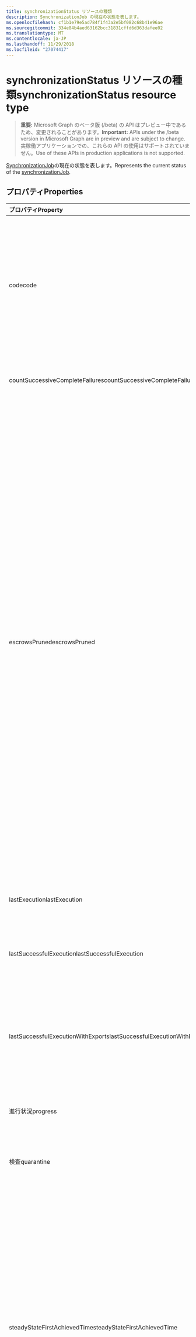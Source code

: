 ```yaml
---
title: synchronizationStatus リソースの種類
description: SynchronizationJob の現在の状態を表します。
ms.openlocfilehash: cf1b1e79e5ad784f1f43a2e5bf082c68b41e96ae
ms.sourcegitcommit: 334e84b4aed63162bcc31831cffd6d363dafee02
ms.translationtype: MT
ms.contentlocale: ja-JP
ms.lasthandoff: 11/29/2018
ms.locfileid: "27074417"
---
```

# <a name="synchronizationstatus-resource-type"></a><span data-ttu-id="18e78-103">synchronizationStatus リソースの種類</span><span class="sxs-lookup"><span data-stu-id="18e78-103">synchronizationStatus resource type</span></span>

> <span data-ttu-id="18e78-104">**重要:** Microsoft Graph のベータ版 (/beta) の API はプレビュー中であるため、変更されることがあります。</span><span class="sxs-lookup"><span data-stu-id="18e78-104">**Important:** APIs under the /beta version in Microsoft Graph are in preview and are subject to change.</span></span> <span data-ttu-id="18e78-105">実稼働アプリケーションでの、これらの API の使用はサポートされていません。</span><span class="sxs-lookup"><span data-stu-id="18e78-105">Use of these APIs in production applications is not supported.</span></span>

<span data-ttu-id="18e78-106">[SynchronizationJob](synchronization-synchronizationjob.md)の現在の状態を表します。</span><span class="sxs-lookup"><span data-stu-id="18e78-106">Represents the current status of the [synchronizationJob](synchronization-synchronizationjob.md).</span></span>

## <a name="properties"></a><span data-ttu-id="18e78-107">プロパティ</span><span class="sxs-lookup"><span data-stu-id="18e78-107">Properties</span></span>

| <span data-ttu-id="18e78-108">プロパティ</span><span class="sxs-lookup"><span data-stu-id="18e78-108">Property</span></span>                              | <span data-ttu-id="18e78-109">型</span><span class="sxs-lookup"><span data-stu-id="18e78-109">Type</span></span>      | <span data-ttu-id="18e78-110">説明</span><span class="sxs-lookup"><span data-stu-id="18e78-110">Description</span></span>    |
|:--------------------------------------|:----------|:---------------|
|<span data-ttu-id="18e78-111">code</span><span class="sxs-lookup"><span data-stu-id="18e78-111">code</span></span>|<span data-ttu-id="18e78-112">String</span><span class="sxs-lookup"><span data-stu-id="18e78-112">String</span></span>|<span data-ttu-id="18e78-113">同期ジョブの高度なステータス コードです。</span><span class="sxs-lookup"><span data-stu-id="18e78-113">High-level status code of the synchronization job.</span></span> <span data-ttu-id="18e78-114">可能な値は、`NotConfigured`、`NotRun`、`Active`、`Paused`、`Quarantine` です。</span><span class="sxs-lookup"><span data-stu-id="18e78-114">Possible values are: `NotConfigured`, `NotRun`, `Active`, `Paused`, `Quarantine`.</span></span>|
|<span data-ttu-id="18e78-115">countSuccessiveCompleteFailures</span><span class="sxs-lookup"><span data-stu-id="18e78-115">countSuccessiveCompleteFailures</span></span>|<span data-ttu-id="18e78-116">Int64</span><span class="sxs-lookup"><span data-stu-id="18e78-116">Int64</span></span>|<span data-ttu-id="18e78-117">連続回数このジョブが失敗しました。</span><span class="sxs-lookup"><span data-stu-id="18e78-117">Number of consecutive times this job failed.</span></span>|
|<span data-ttu-id="18e78-118">escrowsPruned</span><span class="sxs-lookup"><span data-stu-id="18e78-118">escrowsPruned</span></span>|<span data-ttu-id="18e78-119">ブール値</span><span class="sxs-lookup"><span data-stu-id="18e78-119">Boolean</span></span>|<span data-ttu-id="18e78-120">`true`場合はジョブの escrows (オブジェクト レベルのエラー) は、初期同期中に排除されました。</span><span class="sxs-lookup"><span data-stu-id="18e78-120">`true` if the job's escrows (object-level errors) were pruned during initial synchronization.</span></span> <span data-ttu-id="18e78-121">初期同期中にエラーを通常どおりになりそうなジョブ検疫のしきい値に達した場合、escrows を排除することができます。</span><span class="sxs-lookup"><span data-stu-id="18e78-121">Escrows can be pruned if during the initial synchronization, you reach the threshold of errors that would normally put the job in quarantine.</span></span> <span data-ttu-id="18e78-122">検疫場所にではなく、同期プロセスはジョブのエラーをクリアし、初期同期が完了するまで続きます。</span><span class="sxs-lookup"><span data-stu-id="18e78-122">Instead of going into quarantine, the synchronization process clears the job's errors and continues until the initial synchronization is completed.</span></span> <span data-ttu-id="18e78-123">初期同期が完了すると、ジョブが一時停止し、エラーをクリーンアップするまで待機します。</span><span class="sxs-lookup"><span data-stu-id="18e78-123">When the initial synchronization is completed, the job will pause and wait for the customer to clean up the errors.</span></span>|
|<span data-ttu-id="18e78-124">lastExecution</span><span class="sxs-lookup"><span data-stu-id="18e78-124">lastExecution</span></span>|[<span data-ttu-id="18e78-125">synchronizationTaskExecution</span><span class="sxs-lookup"><span data-stu-id="18e78-125">synchronizationTaskExecution</span></span>](synchronization-synchronizationtaskexecution.md)|<span data-ttu-id="18e78-126">ジョブの前回の実行の詳細です。</span><span class="sxs-lookup"><span data-stu-id="18e78-126">Details of the last execution of the job.</span></span>|
|<span data-ttu-id="18e78-127">lastSuccessfulExecution</span><span class="sxs-lookup"><span data-stu-id="18e78-127">lastSuccessfulExecution</span></span>|[<span data-ttu-id="18e78-128">synchronizationTaskExecution</span><span class="sxs-lookup"><span data-stu-id="18e78-128">synchronizationTaskExecution</span></span>](synchronization-synchronizationtaskexecution.md)|<span data-ttu-id="18e78-129">このジョブは、エラーがなかったは、前回の実行の詳細です。</span><span class="sxs-lookup"><span data-stu-id="18e78-129">Details of the last execution of this job, which didn't have any errors.</span></span>|
|<span data-ttu-id="18e78-130">lastSuccessfulExecutionWithExports</span><span class="sxs-lookup"><span data-stu-id="18e78-130">lastSuccessfulExecutionWithExports</span></span>|[<span data-ttu-id="18e78-131">synchronizationTaskExecution</span><span class="sxs-lookup"><span data-stu-id="18e78-131">synchronizationTaskExecution</span></span>](synchronization-synchronizationtaskexecution.md)|<span data-ttu-id="18e78-132">ターゲット ディレクトリにオブジェクトをエクスポートすると、ジョブの前回の実行の詳細です。</span><span class="sxs-lookup"><span data-stu-id="18e78-132">Details of the last execution of the job, which exported objects into the target directory.</span></span>|
|<span data-ttu-id="18e78-133">進行状況</span><span class="sxs-lookup"><span data-stu-id="18e78-133">progress</span></span>|<span data-ttu-id="18e78-134">[synchronizationProgress](synchronization-synchronizationprogress.md)コレクション</span><span class="sxs-lookup"><span data-stu-id="18e78-134">[synchronizationProgress](synchronization-synchronizationprogress.md) collection</span></span>|<span data-ttu-id="18e78-135">完了するまで、ジョブの進行状況の詳細です。</span><span class="sxs-lookup"><span data-stu-id="18e78-135">Details of the progress of a job toward completion.</span></span>|
|<span data-ttu-id="18e78-136">検査</span><span class="sxs-lookup"><span data-stu-id="18e78-136">quarantine</span></span>|[<span data-ttu-id="18e78-137">synchronizationQuarantine</span><span class="sxs-lookup"><span data-stu-id="18e78-137">synchronizationQuarantine</span></span>](synchronization-quarantine.md)|<span data-ttu-id="18e78-138">検査中のジョブの場合は、詳細を検査します。</span><span class="sxs-lookup"><span data-stu-id="18e78-138">If job is in quarantine, quarantine details.</span></span>|
|<span data-ttu-id="18e78-139">steadyStateFirstAchievedTime</span><span class="sxs-lookup"><span data-stu-id="18e78-139">steadyStateFirstAchievedTime</span></span>|<span data-ttu-id="18e78-140">DateTimeOffset</span><span class="sxs-lookup"><span data-stu-id="18e78-140">DateTimeOffset</span></span>|<span data-ttu-id="18e78-141">最初に安定した状態 (プロセスに変更) が達成された時間です。</span><span class="sxs-lookup"><span data-stu-id="18e78-141">The time when steady state (no more changes to the process) was first achieved.</span></span> <span data-ttu-id="18e78-142">Timestamp 型は、ISO 8601 形式を使用して日付と時刻の情報を表し、常に UTC 時間です。</span><span class="sxs-lookup"><span data-stu-id="18e78-142">The Timestamp type represents date and time information using ISO 8601 format and is always in UTC time.</span></span> <span data-ttu-id="18e78-143">たとえば、2014 年 1 月 1 日午前 0 時 (UTC) は、次のようになります。`'2014-01-01T00:00:00Z'`</span><span class="sxs-lookup"><span data-stu-id="18e78-143">For example, midnight UTC on Jan 1, 2014 would look like this: `'2014-01-01T00:00:00Z'`.</span></span>|
|<span data-ttu-id="18e78-144">steadyStateLastAchievedTime</span><span class="sxs-lookup"><span data-stu-id="18e78-144">steadyStateLastAchievedTime</span></span>|<span data-ttu-id="18e78-145">DateTimeOffset</span><span class="sxs-lookup"><span data-stu-id="18e78-145">DateTimeOffset</span></span>|<span data-ttu-id="18e78-146">最後に安定した状態 (プロセスに変更) が達成された時間です。</span><span class="sxs-lookup"><span data-stu-id="18e78-146">The time when steady state (no more changes to the process) was last achieved.</span></span> <span data-ttu-id="18e78-147">Timestamp 型は、ISO 8601 形式を使用して日付と時刻の情報を表し、常に UTC 時間です。</span><span class="sxs-lookup"><span data-stu-id="18e78-147">The Timestamp type represents date and time information using ISO 8601 format and is always in UTC time.</span></span> <span data-ttu-id="18e78-148">たとえば、2014 年 1 月 1 日午前 0 時 (UTC) は、次のようになります。`'2014-01-01T00:00:00Z'`</span><span class="sxs-lookup"><span data-stu-id="18e78-148">For example, midnight UTC on Jan 1, 2014 would look like this: `'2014-01-01T00:00:00Z'`.</span></span>|
|<span data-ttu-id="18e78-149">synchronizedEntryCountByType</span><span class="sxs-lookup"><span data-stu-id="18e78-149">synchronizedEntryCountByType</span></span>|<span data-ttu-id="18e78-150">[stringKeyLongValuePair](synchronization-stringkeylongvaluepair.md)コレクション</span><span class="sxs-lookup"><span data-stu-id="18e78-150">[stringKeyLongValuePair](synchronization-stringkeylongvaluepair.md) collection</span></span>|<span data-ttu-id="18e78-151">オブジェクトの種類ごとに一覧表示、同期オブジェクトの数。</span><span class="sxs-lookup"><span data-stu-id="18e78-151">Count of synchronized objects, listed by object type.</span></span>|
|<span data-ttu-id="18e78-152">troubleshootingUrl</span><span class="sxs-lookup"><span data-stu-id="18e78-152">troubleshootingUrl</span></span>|<span data-ttu-id="18e78-153">String</span><span class="sxs-lookup"><span data-stu-id="18e78-153">String</span></span>|<span data-ttu-id="18e78-154">エラーの場合、問題のトラブルシューティングの手順で URL です。</span><span class="sxs-lookup"><span data-stu-id="18e78-154">In the event of an error, the URL with the troubleshooting steps for the issue.</span></span>|

### <a name="synchronization-status-code-details"></a><span data-ttu-id="18e78-155">同期ステータス コードの詳細</span><span class="sxs-lookup"><span data-stu-id="18e78-155">Synchronization status code details</span></span>

| <span data-ttu-id="18e78-156">値</span><span class="sxs-lookup"><span data-stu-id="18e78-156">Value</span></span>                              | <span data-ttu-id="18e78-157">説明</span><span class="sxs-lookup"><span data-stu-id="18e78-157">Description</span></span>    |
|:-----------------------------------|:---------------|
|<span data-ttu-id="18e78-158">NotConfigured</span><span class="sxs-lookup"><span data-stu-id="18e78-158">NotConfigured</span></span>                       |<span data-ttu-id="18e78-159">ジョブが構成されていないと、実行しません。</span><span class="sxs-lookup"><span data-stu-id="18e78-159">Job was not configured and never run.</span></span> <span data-ttu-id="18e78-160">認証が指定されていません。</span><span class="sxs-lookup"><span data-stu-id="18e78-160">No authorization was provided.</span></span> |
|<span data-ttu-id="18e78-161">NotRun</span><span class="sxs-lookup"><span data-stu-id="18e78-161">NotRun</span></span>                              |<span data-ttu-id="18e78-162">ジョブは、設定されていれば、および可能性があります開始は、その最初の実行を終了していません。</span><span class="sxs-lookup"><span data-stu-id="18e78-162">Job was configured, and possibly started, but hasn't completed its first run.</span></span>|
|<span data-ttu-id="18e78-163">アクティブ</span><span class="sxs-lookup"><span data-stu-id="18e78-163">Active</span></span>                              |<span data-ttu-id="18e78-164">ジョブの有効期限が定期的に行われています。</span><span class="sxs-lookup"><span data-stu-id="18e78-164">Job is running periodically.</span></span>|
|<span data-ttu-id="18e78-165">一時停止</span><span class="sxs-lookup"><span data-stu-id="18e78-165">Paused</span></span>                              |<span data-ttu-id="18e78-166">ジョブ (管理者) は通常、一時停止し、現在実行されていないが、ジョブの状態が保持されます。</span><span class="sxs-lookup"><span data-stu-id="18e78-166">Job was paused (usually by an administrator) and currently is not running, but the state of the job is preserved.</span></span>|
|<span data-ttu-id="18e78-167">検査</span><span class="sxs-lookup"><span data-stu-id="18e78-167">Quarantine</span></span>                          |<span data-ttu-id="18e78-168">ジョブでは、検査中です。</span><span class="sxs-lookup"><span data-stu-id="18e78-168">Job is in quarantine.</span></span> <span data-ttu-id="18e78-169">大量のエラー、または資格情報の失効期限切れなどの重大なエラーがある場合、このエラーが発生する可能性があります。</span><span class="sxs-lookup"><span data-stu-id="18e78-169">This might happen when there is a high volume of errors, or critical errors such as revoked/expired credentials.</span></span> <span data-ttu-id="18e78-170">検査中に、同期処理を減少の頻度でジョブの実行を試みます。</span><span class="sxs-lookup"><span data-stu-id="18e78-170">While in quarantine, the synchronization process will attempt to run the job with reduced frequency.</span></span>|

## <a name="json-representation"></a><span data-ttu-id="18e78-171">JSON 表記</span><span class="sxs-lookup"><span data-stu-id="18e78-171">JSON representation</span></span>

<span data-ttu-id="18e78-172">リソースの JSON 表記を次に示します。</span><span class="sxs-lookup"><span data-stu-id="18e78-172">The following is a JSON representation of the resource.</span></span>

<!-- {
  "blockType": "resource",
  "optionalProperties": [

  ],
  "@odata.type": "microsoft.graph.synchronizationStatus"
}-->

```json
{
  "code": "String",
  "countSuccessiveCompleteFailures": 1024,
  "escrowsPruned": true,
  "lastExecution": {"@odata.type": "microsoft.graph.synchronizationTaskExecution"},
  "lastSuccessfulExecution": {"@odata.type": "microsoft.graph.synchronizationTaskExecution"},
  "lastSuccessfulExecutionWithExports": {"@odata.type": "microsoft.graph.synchronizationTaskExecution"},
  "progress": [{"@odata.type": "microsoft.graph.synchronizationProgress"}],
  "quarantine": {"@odata.type": "microsoft.graph.synchronizationQuarantine"},
  "steadyStateFirstAchievedTime": "String (timestamp)",
  "steadyStateLastAchievedTime": "String (timestamp)",
  "synchronizedEntryCountByType": [{"@odata.type": "microsoft.graph.stringKeyLongValuePair"}],
  "troubleshootingUrl": "String"
}

```

<!-- uuid: 8fcb5dbc-d5aa-4681-8e31-b001d5168d79
2015-10-25 14:57:30 UTC -->
<!-- {
  "type": "#page.annotation",
  "description": "synchronizationStatus resource",
  "keywords": "",
  "section": "documentation",
  "tocPath": ""
}-->
